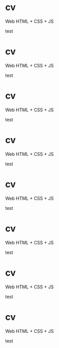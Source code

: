 # cv
Web HTML + CSS + JS

test
# cv
Web HTML + CSS + JS

test
# cv
Web HTML + CSS + JS

test
# cv
Web HTML + CSS + JS

test
# cv
Web HTML + CSS + JS

test
# cv
Web HTML + CSS + JS

test
# cv
Web HTML + CSS + JS

test
# cv
Web HTML + CSS + JS

test
